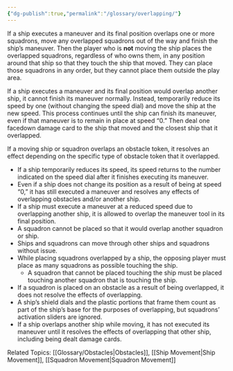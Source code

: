 ```yaml
---
{"dg-publish":true,"permalink":"/glossary/overlapping/"}
---
```


If a ship executes a maneuver and its final position overlaps one or more squadrons, move any overlapped squadrons out of the way and finish the ship’s maneuver. Then the player who is **not** moving the ship places the overlapped squadrons, regardless of who owns them, in any position around that ship so that they touch the ship that moved. They can place those squadrons in any order, but they cannot place them outside the play area.

If a ship executes a maneuver and its final position would overlap another ship, it cannot finish its maneuver normally. Instead, temporarily reduce its speed by one (without changing the speed dial)
and move the ship at the new speed. This process continues until the ship can finish its maneuver, even if that maneuver is to remain in place at speed “0.” Then deal one facedown damage card to the ship that moved and the closest ship that it overlapped.

If a moving ship or squadron overlaps an obstacle token, it resolves an effect depending on the specific type of obstacle token that it overlapped.

- If a ship temporarily reduces its speed, its speed returns to the number indicated on the speed dial after it finishes executing its maneuver.
- Even if a ship does not change its position as a result of being at speed “0,” it has still executed a maneuver and resolves any effects of overlapping obstacles and/or another ship.
- If a ship must execute a maneuver at a reduced speed due to overlapping another ship, it is allowed to overlap the maneuver tool in its final position.
- A squadron cannot be placed so that it would overlap another squadron or ship.
- Ships and squadrons can move through other ships and squadrons without issue.
- While placing squadrons overlapped by a ship, the opposing player must place as many squadrons as possible touching the ship.
	- A squadron that cannot be placed touching the ship must be placed touching another squadron that is touching the ship.
- If a squadron is placed on an obstacle as a result of being overlapped, it does not resolve the effects of overlapping.
- A ship’s shield dials and the plastic portions that frame them count as part of the ship’s base for the purposes of overlapping, but squadrons’ activation sliders are ignored.
- If a ship overlaps another ship while moving, it has not executed its maneuver until it resolves the effects of overlapping that other ship, including being dealt damage cards.

Related Topics: [[Glossary/Obstacles\|Obstacles]], [[Ship Movement\|Ship Movement]], [[Squadron Movement\|Squadron Movement]]
